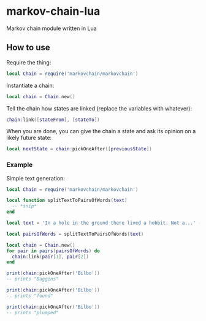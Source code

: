 markov-chain-lua
===============

Markov chain module written in Lua

How to use
----------

Require the thing:

```lua
local Chain = require('markovchain/markovchain')
```

Instantiate a chain:

```lua
local chain = Chain.new()
```

Tell the chain how states are linked (replace the variables with whatever):

```lua
chain:link([stateFrom], [stateTo])
```

When you are done, you can give the chain a state and ask its opinion on a likely future state:

```lua
local nextState = chain:pickOneAfter([previousState])
```


### Example

Simple text generation:

```lua
local Chain = require('markovchain/markovchain')

local function splitTextToPairsOfWords(text)
  -- *snip*
end

local text = 'In a hole in the ground there lived a hobbit. Not a...' -- *snip*

local pairsOfWords = splitTextToPairsOfWords(text)

local chain = Chain.new()
for pair in pairs(pairsOfWords) do
  chain:link(pair[1], pair[2])
end

print(chain:pickOneAfter('Bilbo'))
-- prints "Baggins"

print(chain:pickOneAfter('Bilbo'))
-- prints "found"

print(chain:pickOneAfter('Bilbo'))
-- prints "plumped"
```
